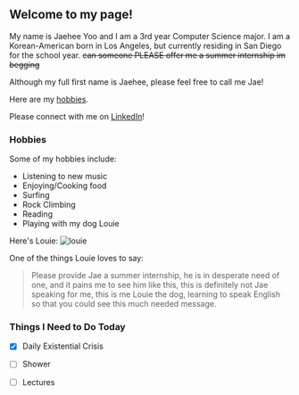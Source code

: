 ## Welcome to my page!

My name is Jaehee Yoo and I am a 3rd year Computer Science major. I am a Korean-American born in Los Angeles, but currently residing in San Diego for the school year. ~~can someone PLEASE offer me a summer internship im begging~~ 

Although my full first name is Jaehee, please feel free to call me Jae!

Here are my [hobbies](https://github.com/jaeyoo0609/jaeyoo0609.github.io/blob/main/index.md#hobbies).

Please connect with me on [LinkedIn](https://www.linkedin.com/in/jaeheeyoo/)!

### Hobbies

Some of my hobbies include:
- Listening to new music
- Enjoying/Cooking food
- Surfing
- Rock Climbing
- Reading
- Playing with my dog Louie

Here's Louie: 
![louie](jaeyoo0609.github.io/blob/main/IMG-6281.JPG)

One of the things Louie loves to say:
> Please provide Jae a summer internship, he is in desperate need of one, and it pains me to see him like this, this is definitely not Jae speaking for me, this is me Louie the dog, learning to speak English so that you could see this much needed message. 

### Things I Need to Do Today
- [x] Daily Existential Crisis
- [ ] Shower
- [ ] Lectures

